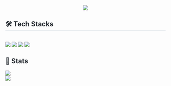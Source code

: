 <div align="center">
  <img
    src="https://capsule-render.vercel.app/api?type=transparent&color=gradient&height=120&text=Sasha%20UX%20Engineer&animation=fadeIn&fontColor=ff349d&fontSize=60" />
</div>

<div style="text-align: left;">
  <h2 style="border-bottom: 1px solid #d8dee4; color: #282d33;"> 🛠️ Tech Stacks </h2> <br>
  <div style=" text-align: left;" "text-align: left;">
    <img src="https://img.shields.io/badge/React-0180ff?style=for-the-badge&logo=React&logoColor=white" />
    <img src="https://img.shields.io/badge/Bootstrap-7952B3?style=for-the-badge&logo=Bootstrap&logoColor=white" />
    <img src="https://img.shields.io/badge/Git-F05032?style=for-the-badge&logo=Git&logoColor=white" />
    <img src="https://img.shields.io/badge/Github-181717?style=for-the-badge&logo=Github&logoColor=white" />

  </div>
</div>
<!-- <div style="text-align: left;">

  <h2 style="border-bottom: 1px solid #d8dee4; color: #282d33;"> 🧑‍💻 Contact me </h2>
  <br>
  <div style="text-align: left;">
    <a href=https://velog.io/@hktysh/posts>
      <img
        src="https://img.shields.io/badge/Velog-20C997?style=for-the-badge&logo=Velog&logoColor=white&link=https://velog.io/@hktysh/posts">
    </a>
    <a href=mailto:hktysh@nextrunners.co.kr>
      <img
        src="https://img.shields.io/badge/Gmail-EA4335?style=for-the-badge&logo=Gmail&logoColor=white&link=mailto:hktysh@nextrunners.co.kr">
    </a>
  </div> <br>
  <div style="text-align: left;"> </div>
</div> -->
<div style="text-align: left;">
  <h2 style="border-bottom: 1px solid #; color: #282d33;"> 🏅 Stats </h2>
  <div style="text-align: left;">
    <img
      src="https://github-readme-stats.vercel.app/api/top-langs/?username=sasha-designer&layout=compact&hide=Ruby&langs_count=8" />
    <br />
    <img src=https://github-readme-stats.vercel.app/api?username=sasha-designer&show_icons=true />
  </div>
</div>
